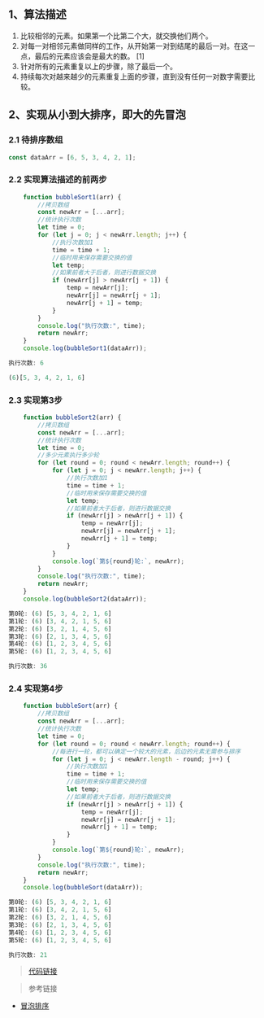 ## 1、算法描述
1. 比较相邻的元素。如果第一个比第二个大，就交换他们两个。
2. 对每一对相邻元素做同样的工作，从开始第一对到结尾的最后一对。在这一点，最后的元素应该会是最大的数。 [1]
3. 针对所有的元素重复以上的步骤，除了最后一个。
4. 持续每次对越来越少的元素重复上面的步骤，直到没有任何一对数字需要比较。

## 2、实现从小到大排序，即大的先冒泡

### 2.1 待排序数组
```javascript
const dataArr = [6, 5, 3, 4, 2, 1];
```


### 2.2 实现算法描述的前两步

```javascript
    function bubbleSort1(arr) {
        //拷贝数组
        const newArr = [...arr];
        //统计执行次数
        let time = 0;
        for (let j = 0; j < newArr.length; j++) {
            //执行次数加1
            time = time + 1;
            //临时用来保存需要交换的值
            let temp;
            //如果前者大于后者，则进行数据交换
            if (newArr[j] > newArr[j + 1]) {
                temp = newArr[j];
                newArr[j] = newArr[j + 1];
                newArr[j + 1] = temp;
            }
        }
        console.log("执行次数:", time);
        return newArr;
    }
    console.log(bubbleSort1(dataArr));
```

```javascript
执行次数: 6

(6)[5, 3, 4, 2, 1, 6]
```
### 2.3 实现第3步


```javascript
    function bubbleSort2(arr) {
        //拷贝数组
        const newArr = [...arr];
        //统计执行次数
        let time = 0;
        //多少元素执行多少轮
        for (let round = 0; round < newArr.length; round++) {
            for (let j = 0; j < newArr.length; j++) {
                //执行次数加1
                time = time + 1;
                //临时用来保存需要交换的值
                let temp;
                //如果前者大于后者，则进行数据交换
                if (newArr[j] > newArr[j + 1]) {
                    temp = newArr[j];
                    newArr[j] = newArr[j + 1];
                    newArr[j + 1] = temp;
                }
            }
            console.log(`第${round}轮:`, newArr);
        }
        console.log("执行次数:", time);
        return newArr;
    }
    console.log(bubbleSort2(dataArr));
```
```javascript
第0轮: (6) [5, 3, 4, 2, 1, 6]
第1轮: (6) [3, 4, 2, 1, 5, 6]
第2轮: (6) [3, 2, 1, 4, 5, 6]
第3轮: (6) [2, 1, 3, 4, 5, 6]
第4轮: (6) [1, 2, 3, 4, 5, 6]
第5轮: (6) [1, 2, 3, 4, 5, 6]

执行次数: 36
```
### 2.4 实现第4步


```javascript
    function bubbleSort(arr) {
        //拷贝数组
        const newArr = [...arr];
        //统计执行次数
        let time = 0;
        for (let round = 0; round < newArr.length; round++) {
            //每进行一轮，都可以确定一个较大的元素，后边的元素无需参与排序
            for (let j = 0; j < newArr.length - round; j++) {
                //执行次数加1
                time = time + 1;
                //临时用来保存需要交换的值
                let temp;
                //如果前者大于后者，则进行数据交换
                if (newArr[j] > newArr[j + 1]) {
                    temp = newArr[j];
                    newArr[j] = newArr[j + 1];
                    newArr[j + 1] = temp;
                }
            }
            console.log(`第${round}轮:`, newArr);
        }
        console.log("执行次数:", time);
        return newArr;
    }
    console.log(bubbleSort(dataArr));
```

```javascript
第0轮: (6) [5, 3, 4, 2, 1, 6]
第1轮: (6) [3, 4, 2, 1, 5, 6]
第2轮: (6) [3, 2, 1, 4, 5, 6]
第3轮: (6) [2, 1, 3, 4, 5, 6]
第4轮: (6) [1, 2, 3, 4, 5, 6]
第5轮: (6) [1, 2, 3, 4, 5, 6]

执行次数: 21
```
> [代码链接](https://github.com/1071942338/web-interview-question/blob/main/src/%E5%86%92%E6%B3%A1%E6%8E%92%E5%BA%8F.html)

> 参考链接
- [冒泡排序](https://baike.baidu.com/item/%E5%86%92%E6%B3%A1%E6%8E%92%E5%BA%8F/4602306?fr=aladdin)
